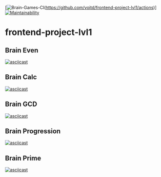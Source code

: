 [![Brain-Games-CI](https://github.com/voitd/frontend-project-lvl1/workflows/Brain-Games-CI/badge.svg)(https://github.com/voitd/frontend-project-lvl1/actions)]
[![Maintainability](https://api.codeclimate.com/v1/badges/5251a0fee24f420dfe9b/maintainability)](https://codeclimate.com/github/DVo1/frontend-project-lvl1/maintainability)

# frontend-project-lvl1

## Brain Even 
[![asciicast](https://asciinema.org/a/xcRyCoJHIeQhdqkd9FwlCmnds.svg)](https://asciinema.org/a/xcRyCoJHIeQhdqkd9FwlCmnds) 

## Brain Calc
[![asciicast](https://asciinema.org/a/3pk7JopZY9puWq66bE1cgYPgm.svg)](https://asciinema.org/a/3pk7JopZY9puWq66bE1cgYPgm)

## Brain GCD
[![asciicast](https://asciinema.org/a/qHnZFg5ng2SnFjR49VzAoAZQZ.svg)](https://asciinema.org/a/qHnZFg5ng2SnFjR49VzAoAZQZ)

## Brain Progression
[![asciicast](https://asciinema.org/a/qwDjkBnL8qNMD0q3qJItCC8zC.svg)](https://asciinema.org/a/qwDjkBnL8qNMD0q3qJItCC8zC)

## Brain Prime
[![asciicast](https://asciinema.org/a/CPZb4zMUnSu8CJiDbmnm8iJQR.svg)](https://asciinema.org/a/CPZb4zMUnSu8CJiDbmnm8iJQR)